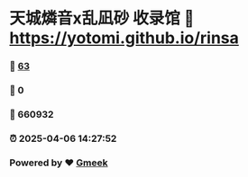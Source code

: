 # 天城燐音x乱凪砂 收录馆 :link: https://yotomi.github.io/rinsa 
### :page_facing_up: [63](https://yotomi.github.io/rinsa/tag.html) 
### :speech_balloon: 0 
### :hibiscus: 660932 
### :alarm_clock: 2025-04-06 14:27:52 
### Powered by :heart: [Gmeek](https://github.com/Meekdai/Gmeek)
